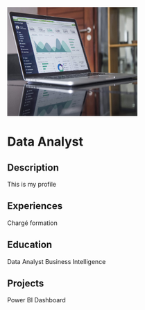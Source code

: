 <img src="https://github.com/ivancor93/Portfolio/blob/main/assets/data-analyst-picture.jpg" width=300 height=250 />

# Data Analyst
## Description
This is my profile

## Experiences
Chargé formation

## Education
Data Analyst Business Intelligence

## Projects
Power BI Dashboard
